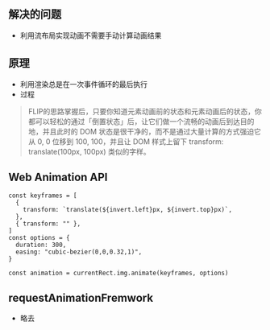 ## 解决的问题
- 利用流布局实现动画不需要手动计算动画结果
## 原理
- 利用渲染总是在一次事件循环的最后执行
- 过程
> FLIP的思路掌握后，只要你知道元素动画前的状态和元素动画后的状态，你都可以轻松的通过「倒置状态」后，让它们做一个流畅的动画后到达目的地，并且此时的 DOM 状态是很干净的，而不是通过大量计算的方式强迫它从 0, 0 位移到 100, 100，并且让 DOM 样式上留下 transform: translate(100px, 100px) 类似的字样。
## Web Animation API
```
const keyframes = [
  {
    transform: `translate(${invert.left}px, ${invert.top}px)`,
  },
  { transform: "" },
]
const options = {
  duration: 300,
  easing: "cubic-bezier(0,0,0.32,1)",
}

const animation = currentRect.img.animate(keyframes, options)
```
## requestAnimationFremwork
- 略去